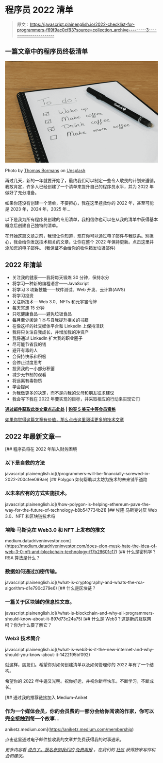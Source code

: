 # 程序员 2022 清单

> 原文：<https://javascript.plainenglish.io/2022-checklist-for-programmers-f69f9ac0cf83?source=collection_archive---------3----------------------->

## 一篇文章中的程序员终极清单

![](img/8fc95c68f30d77124f021e79a159eff6.png)

Photo by [Thomas Bormans](https://unsplash.com/@thomasbormans?utm_source=medium&utm_medium=referral) on [Unsplash](https://unsplash.com?utm_source=medium&utm_medium=referral)

再过几天，新的一年就要开始了，最终我们可以制定一些令人敬畏的计划来遵循。我敢肯定，许多人已经创建了一个清单来提升自己的程序员水平，并为 2022 年做好了充分准备。

如果你还没有创建一个清单，不要担心，我在这里拯救你的 2022 年，甚至可能是 2023 年，2024 年，2025 年…

以下是我为所有程序员创建的专用清单，我相信你也可以在从我的清单中获得基本概念后创建自己独特的清单。

在开始这篇文章之前，我想让你知道，现在你可以通过电子邮件与我联系。别担心，我会给你发送技术相关的文章，让你在整个 2022 年保持更新。点击这里并添加您的电子邮件。 (我保证不会给你的收件箱发垃圾邮件)

## 2022 年清单

*   关注我的健康——我将每天锻炼 30 分钟，保持水分
*   将学习一种新的编程语言——JavaScript
*   将学习 3 项新技能——软件测试、Web 开发、云计算(AWS)
*   将学习投资
*   关注新技术— Web 3.0、NFTs 和元宇宙令牌
*   每天冥想 15 分钟
*   只吃健康食品——避免垃圾食品
*   每月至少阅读 1 本与自我提升相关的书籍
*   在像这样的社交媒体平台和 LinkedIn 上保持活跃
*   我将只关注自我成长，并增加我的净资产
*   我将通过 LinkedIn 扩大我的职业圈子
*   尽可能节省我的钱
*   避开有毒的人
*   会保持快乐和积极
*   会停止过度思考
*   投资我的一小部分积蓄
*   减少无节制的观看
*   将远离有毒物质
*   学会提问
*   为我做更多的决定，而不是向我的父母和朋友征求建议
*   我会写下我在 2022 年要实现的目标，并采取相应的行动来实现它们

[**通过邮件获取此类文章点击此处**](https://aniketz.medium.com/subscribe) **|** [**购买 5 美元中等会员资格**](https://aniketz.medium.com/membership)

[如果你觉得这篇文章有价值，那么点击这里阅读更多的技术文章](https://aniketz.medium.com/)

## 2022 年最新文章—

[](/programmers-will-be-financially-screwed-in-2022-200cfee099ae) [## 程序员将在 2022 年陷入财务困境

### 以下是自救的方法

javascript.plainenglish.io](/programmers-will-be-financially-screwed-in-2022-200cfee099ae) [](/how-polygon-is-helping-ethereum-pave-the-way-for-the-future-of-technology-b8b547734b21) [## Polygon 如何帮助以太坊为技术的未来铺平道路

### 以未来应有的方式实施技术。

javascript.plainenglish.io](/how-polygon-is-helping-ethereum-pave-the-way-for-the-future-of-technology-b8b547734b21) [](https://medium.datadriveninvestor.com/does-elon-musk-hate-the-idea-of-web-3-0-nft-and-blockchain-technology-ff7b28601c17) [## 埃隆·马斯克讨厌 Web 3.0、NFT 和区块链技术吗

### 埃隆·马斯克在 Web3.0 和 NFT 上发布的推文

medium.datadriveninvestor.com](https://medium.datadriveninvestor.com/does-elon-musk-hate-the-idea-of-web-3-0-nft-and-blockchain-technology-ff7b28601c17) [](/what-is-cryptography-and-whats-the-rsa-algorithm-d1e790c279e6) [## 什么是密码学？RSA 算法是什么？

### 数据如何通过加密传输。

javascript.plainenglish.io](/what-is-cryptography-and-whats-the-rsa-algorithm-d1e790c279e6) [](/what-is-blockchain-and-why-all-programmers-should-know-about-it-897d73c24a75) [## 什么是区块链？

### 一篇关于区块链的信息性文章。

javascript.plainenglish.io](/what-is-blockchain-and-why-all-programmers-should-know-about-it-897d73c24a75) [](/what-is-web3-is-it-the-new-internet-and-why-should-you-know-about-it-1422195bf092) [## 什么是 Web3？这是新的互联网吗？你为什么要了解它？

### Web3 技术简介

javascript.plainenglish.io](/what-is-web3-is-it-the-new-internet-and-why-should-you-know-about-it-1422195bf092) 

就这样，朋友们。希望你对如何创建清单以及如何管理你的 2022 年有了一个结构。

希望你的 2022 年牛逼又光明。祝你好运，并祝你新年快乐。不断学习，不断成长。

[](https://aniketz.medium.com/membership) [## 通过我的推荐链接加入 Medium-Aniket

### 作为一个媒体会员，你的会员费的一部分会给你阅读的作家，你可以完全接触到每一个故事…

aniketz.medium.com](https://aniketz.medium.com/membership) 

点击这里通过电子邮件接收我的文章并免费获得我的时事通讯。

*更多内容看* [*说白了。报名参加我们的*](http://plainenglish.io/) [*免费周报*](http://newsletter.plainenglish.io/) *。在我们的* [*社区*](https://discord.gg/GtDtUAvyhW) *获得独家写作机会和建议。*